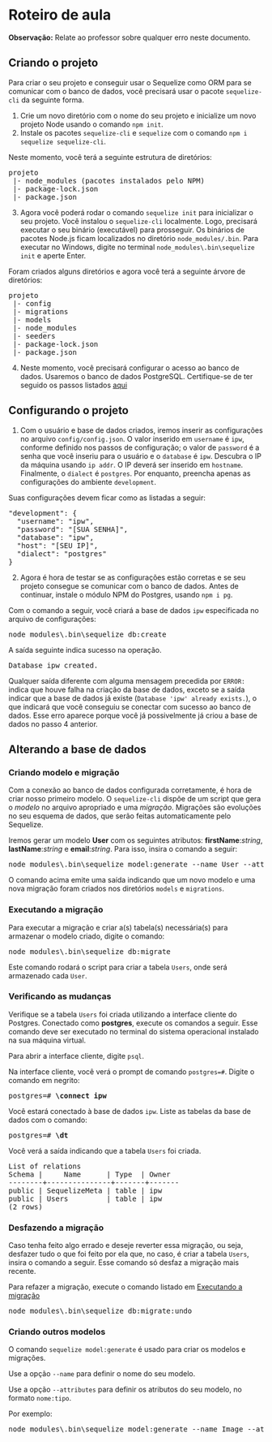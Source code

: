 # Roteiro de aula
**Observação:** Relate ao professor sobre qualquer erro neste documento.
## Criando o projeto
Para criar o seu projeto e conseguir usar o Sequelize como ORM para se comunicar com o banco de dados, você precisará usar o pacote `sequelize-cli` da seguinte forma.

1. Crie um novo diretório com o nome do seu projeto e inicialize um novo projeto Node usando o comando `npm init`.
2. Instale os pacotes `sequelize-cli` e `sequelize` com o comando `npm i sequelize sequelize-cli`.

Neste momento, você terá a seguinte estrutura de diretórios:
<pre>
projeto
 |- node_modules (pacotes instalados pelo NPM)
 |- package-lock.json
 |- package.json
</pre>

3. Agora você poderá rodar o comando `sequelize init` para inicializar o seu projeto. Você instalou o `sequelize-cli` localmente. Logo, precisará executar o seu binário (executável) para prosseguir. Os binários de pacotes Node.js ficam localizados no diretório `node_modules/.bin`. Para executar no Windows, digite no terminal `node_modules\.bin\sequelize init` e aperte Enter.

Foram criados alguns diretórios e agora você terá a seguinte árvore de diretórios:
<pre>
projeto
 |- config
 |- migrations
 |- models
 |- node_modules
 |- seeders
 |- package-lock.json
 |- package.json
</pre>

4. Neste momento, você precisará configurar o acesso ao banco de dados. Usaremos o banco de dados PostgreSQL. Certifique-se de ter seguido os passos listados [aqui](https://github.com/antoniojnr/ipw/blob/master/aulas/postgresql.md)

## Configurando o projeto
1. Com o usuário e base de dados criados, iremos inserir as configurações no arquivo `config/config.json`. O valor inserido em `username` é `ipw`, conforme definido nos passos de configuração; o valor de `password` é a senha que você inseriu para o usuário e o `database` é `ipw`. Descubra o IP da máquina usando `ip addr`. O IP deverá ser inserido em `hostname`. Finalmente, o `dialect` é `postgres`. Por enquanto, preencha apenas as configurações do ambiente `development`.

Suas configurações devem ficar como as listadas a seguir:
<pre>
"development": {
  "username": "ipw",
  "password": "[SUA SENHA]",
  "database": "ipw",
  "host": "[SEU IP]",
  "dialect": "postgres"
}
</pre>

2. Agora é hora de testar se as configurações estão corretas e se seu projeto consegue se comunicar com o banco de dados. Antes de continuar, instale o módulo NPM do Postgres, usando `npm i pg`.

Com o comando a seguir, você criará a base de dados `ipw` especificada no arquivo de configurações:
<pre>
node_modules\.bin\sequelize db:create
</pre>

A saída seguinte indica sucesso na operação.
<pre>
Database ipw created.
</pre>

Qualquer saída diferente com alguma mensagem precedida por `ERROR:` indica que houve falha na criação da base de dados, exceto se a saída indicar que a base de dados já existe (`Database 'ipw' already exists.`), o que indicará que você conseguiu se conectar com sucesso ao banco de dados. Esse erro aparece porque você já possivelmente já criou a base de dados no passo 4 anterior.

## Alterando a base de dados
### Criando modelo e migração
Com a conexão ao banco de dados configurada corretamente, é hora de criar nosso primeiro modelo. O `sequelize-cli` dispõe de um script que gera o *modelo* no arquivo apropriado e uma *migração*. Migrações são evoluções no seu esquema de dados, que serão feitas automaticamente pelo Sequelize.

Iremos gerar um modelo **User** com os seguintes atributos: **firstName**:*string*, **lastName**:*string* e **email**:*string*. Para isso, insira o comando a seguir:
<pre>
node_modules\.bin\sequelize model:generate --name User --attributes firstName:string,lastName:string,email:string
</pre>

O comando acima emite uma saída indicando que um novo modelo e uma nova migração foram criados nos diretórios `models` e `migrations`.

### Executando a migração
Para executar a migração e criar a(s) tabela(s) necessária(s) para armazenar o modelo criado, digite o comando:
<pre>
node_modules\.bin\sequelize db:migrate
</pre>

Este comando rodará o script para criar a tabela `Users`, onde será armazenado cada `User`.

### Verificando as mudanças
Verifique se a tabela `Users` foi criada utilizando a interface cliente do Postgres. Conectado como **postgres**, execute os comandos a seguir. Esse comando deve ser executado no terminal do sistema operacional instalado na sua máquina virtual.

Para abrir a interface cliente, digite `psql`.

Na interface cliente, você verá o prompt de comando `postgres=#`. Digite o comando em negrito:
<pre>
postgres=# <b>\connect ipw</b>
</pre>

Você estará conectado à base de dados `ipw`. Liste as tabelas da base de dados com o comando:
<pre>
postgres=# <b>\dt</b>
</pre>

Você verá a saída indicando que a tabela `Users` foi criada.
<pre>
List of relations
Schema |     Name      | Type  | Owner
--------+---------------+-------+-------
public | SequelizeMeta | table | ipw
public | Users         | table | ipw
(2 rows)
</pre>

### Desfazendo a migração
Caso tenha feito algo errado e deseje reverter essa migração, ou seja, desfazer tudo o que foi feito por ela que, no caso, é criar a tabela `Users`, insira o comando a seguir. Esse comando só desfaz a migração mais recente.

Para refazer a migração, execute o comando listado em [Executando a migração](https://github.com/antoniojnr/ipw/blob/master/aulas/sequelize-cli.md#executando-a-migração)
<pre>
node_modules\.bin\sequelize db:migrate:undo
</pre>

### Criando outros modelos

O comando `sequelize model:generate` é usado para criar os modelos e migrações.

Use a opção `--name` para definir o nome do seu modelo.

Use a opção `--attributes` para definir os atributos do seu modelo, no formato `nome:tipo`.

Por exemplo:
<pre>
node_modules\.bin\sequelize model:generate --name Image --attributes userId:integer,fileId:string,text:string
</pre>
